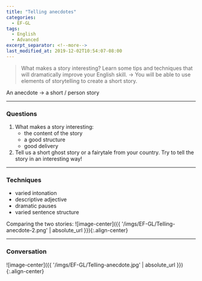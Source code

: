 ```yaml
---
title: "Telling anecdotes"
categories:
  - EF-GL
tags:
  - English
  - Advanced
excerpt_separator: <!--more-->
last_modified_at: 2019-12-02T10:54:07-08:00
---
```

> What makes a story interesting? Learn some tips and techniques that will dramatically improve your English skill.
 -> You will be able to use elements of storytelling to create a short story.
<!--more-->

An anecdote -> a short / person story

----------------------
### Questions
1. What makes a story interesting:
   * the content of the story
    - a good structure
    - good delivery
2. Tell us a short ghost story or a fairytale from your country. Try to tell the story in an interesting way!
   

----------------------
### Techniques
- varied intonation
- descriptive adjective
- dramatic pauses
- varied sentence structure

Comparing the two stories:
![image-center]({{ '/imgs/EF-GL/Telling-anecdote-2.png' | absolute_url }}){:.align-center}

----------------------
### Conversation
![image-center]({{ '/imgs/EF-GL/Telling-anecdote.jpg' | absolute_url }}){:.align-center}


